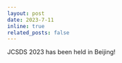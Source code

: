 ```yaml
---
layout: post
date: 2023-7-11
inline: true
related_posts: false
---
```


JCSDS 2023 has been held in Beijing!
